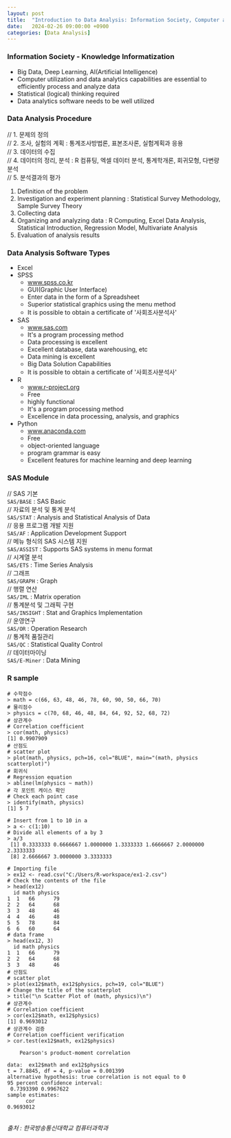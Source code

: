 ```yaml
---
layout: post
title:  "Introduction to Data Analysis: Information Society, Computer and Software"
date:   2024-02-26 09:00:00 +0900
categories: [Data Analysis]
---
```


### Information Society - Knowledge Informatization   
- Big Data, Deep Learning, AI(Artificial Intelligence)   
- Computer utilization and data analytics capabilities are essential to efficiently process and analyze data   
- Statistical (logical) thinking required   
- Data analytics software needs to be well utilized   
   
### Data Analysis Procedure   
// 1. 문제의 정의   
// 2. 조사, 실험의 계획 : 통계조사방법론, 표본조사론, 실험계획과 응용   
// 3. 데이터의 수집   
// 4. 데이터의 정리, 분석 : R 컴퓨팅, 엑셀 데이터 분석, 통계학개론, 회귀모형, 다변량분석   
// 5. 분석결과의 평가   
1. Definition of the problem   
2. Investigation and experiment planning : Statistical Survey Methodology, Sample Survey Theory   
3. Collecting data   
4. Organizing and analyzing data : R Computing, Excel Data Analysis, Statistical Introduction, Regression Model, Multivariate Analysis   
5. Evaluation of analysis results   
   
### Data Analysis Software Types   
- Excel   
- SPSS   
  - www.spss.co.kr   
  - GUI(Graphic User Interface)   
  - Enter data in the form of a Spreadsheet   
  - Superior statistical graphics using the menu method   
  - It is possible to obtain a certificate of '사회조사분석사'   
- SAS   
  - www.sas.com   
  - It's a program processing method   
  - Data processing is excellent   
  - Excellent database, data warehousing, etc   
  - Data mining is excellent   
  - Big Data Solution Capabilities   
  - It is possible to obtain a certificate of '사회조사분석사'   
- R   
  - www.r-project.org   
  - Free   
  - highly functional   
  - It's a program processing method   
  - Excellence in data processing, analysis, and graphics   
- Python   
  - www.anaconda.com   
  - Free   
  - object-oriented language   
  - program grammar is easy   
  - Excellent features for machine learning and deep learning   
   
### SAS Module   
// SAS 기본   
`SAS/BASE` : SAS Basic   
// 자료의 분석 및 통계 분석   
`SAS/STAT` : Analysis and Statistical Analysis of Data   
// 응용 프로그램 개발 지원   
`SAS/AF` : Application Development Support   
// 메뉴 형식의 SAS 시스템 지원   
`SAS/ASSIST` : Supports SAS systems in menu format   
// 시계열 분석   
`SAS/ETS` : Time Series Analysis   
// 그래프   
`SAS/GRAPH` : Graph   
// 행렬 연산   
`SAS/IML` : Matrix operation   
// 통계분석 및 그래픽 구현   
`SAS/INSIGHT` : Stat and Graphics Implementation   
// 운영연구   
`SAS/OR` : Operation Research   
// 통계적 품질관리   
`SAS/QC` : Statistical Quality Control   
// 데이터마이닝   
`SAS/E-Miner` : Data Mining   
   
### R sample   
```
# 수학점수
> math = c(66, 63, 48, 46, 78, 60, 90, 50, 66, 70)
# 물리점수
> physics = c(70, 68, 46, 48, 84, 64, 92, 52, 68, 72)
# 상관계수
# Correlation coefficient
> cor(math, physics)
[1] 0.9907909
# 산점도
# scatter plot
> plot(math, physics, pch=16, col="BLUE", main="(math, physics scatterplot)")
# 회귀식
# Regression equation
> abline(lm(physics ~ math))
# 각 포인트 케이스 확인
# Check each point case
> identify(math, physics)
[1] 5 7
```
   
```
# Insert from 1 to 10 in a
> a <- c(1:10)
# Divide all elements of a by 3
> a/3
 [1] 0.3333333 0.6666667 1.0000000 1.3333333 1.6666667 2.0000000 2.3333333
 [8] 2.6666667 3.0000000 3.3333333
```
   
```
# Importing file
> ex12 <- read.csv("C:/Users/R-workspace/ex1-2.csv")
# Check the contents of the file
> head(ex12)
  id math physics
1  1   66      79
2  2   64      68
3  3   48      46
4  4   46      48
5  5   78      84
6  6   60      64
# data frame
> head(ex12, 3)
  id math physics
1  1   66      79
2  2   64      68
3  3   48      46
# 산점도
# scatter plot
> plot(ex12$math, ex12$physics, pch=19, col="BLUE")
# Change the title of the scatterplot
> title("\n Scatter Plot of (math, physics)\n")
# 상관계수
# Correlation coefficient
> cor(ex12$math, ex12$physics)
[1] 0.9693012
# 상관계수 검증
# Correlation coefficient verification
> cor.test(ex12$math, ex12$physics)

	Pearson's product-moment correlation

data:  ex12$math and ex12$physics
t = 7.8845, df = 4, p-value = 0.001399
alternative hypothesis: true correlation is not equal to 0
95 percent confidence interval:
 0.7393390 0.9967622
sample estimates:
      cor 
0.9693012 
```
   
<br />
<cite>출처 : 한국방송통신대학교 컴퓨터과학과</cite>
